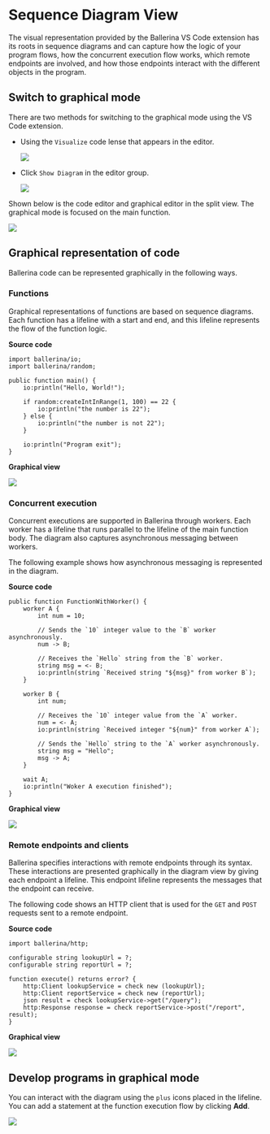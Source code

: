 # Sequence Diagram View

The visual representation provided by the Ballerina VS Code extension has its roots in sequence diagrams and can capture how the logic of your program flows, how the concurrent execution flow works, which remote endpoints are involved, and how those endpoints interact with the different objects in the program.

## Switch to graphical mode

There are two methods for switching to the graphical mode using the VS Code extension.

-   Using the `Visualize` code lense that appears in the editor.
    
    <img src="https://wso2.com/ballerina/vscode/docs/img/visual-programming/sequence-diagram-view/visualize-code-block.png" class="cInlineImage-half"/>

-   Click `Show Diagram` in the editor group.
    
    <img src="https://wso2.com/ballerina/vscode/docs/img/visual-programming/sequence-diagram-view/editor-group-button.png" class="cInlineImage-full"/>

Shown below is the code editor and graphical editor in the split view. The graphical mode is focused on the main function.

<img src="https://wso2.com/ballerina/vscode/docs/img/visual-programming/sequence-diagram-view/graphical-view.png" class="cInlineImage-full"/>

## Graphical representation of code

Ballerina code can be represented graphically in the following ways.

### Functions

Graphical representations of functions are based on sequence diagrams. Each function has a lifeline with a start and end, and this lifeline represents the flow of the function logic. 

**Source code**

```ballerina
import ballerina/io;
import ballerina/random;

public function main() {
    io:println("Hello, World!");

    if random:createIntInRange(1, 100) == 22 {
        io:println("the number is 22");
    } else {
        io:println("the number is not 22");
    }

    io:println("Program exit");
}
```

**Graphical view**
    
<img src="https://wso2.com/ballerina/vscode/docs/img/visual-programming/sequence-diagram-view/function-sequence-diagram.png" class="cInlineImage-full"/>

### Concurrent execution

Concurrent executions are supported in Ballerina through workers. Each worker has a lifeline that runs parallel to 
the lifeline of the main function body. The diagram also captures asynchronous messaging between workers.

The following example shows how asynchronous messaging is represented in the diagram.

**Source code**

```ballerina
public function FunctionWithWorker() {
    worker A {
        int num = 10;

        // Sends the `10` integer value to the `B` worker asynchronously.
        num -> B;

        // Receives the `Hello` string from the `B` worker.
        string msg = <- B;
        io:println(string `Received string "${msg}" from worker B`);
    }

    worker B {
        int num;

        // Receives the `10` integer value from the `A` worker.
        num = <- A;
        io:println(string `Received integer "${num}" from worker A`);

        // Sends the `Hello` string to the `A` worker asynchronously.
        string msg = "Hello";
        msg -> A;
    }

    wait A;
    io:println("Woker A execution finished");
}
```

**Graphical view**

<img src="https://wso2.com/ballerina/vscode/docs/img/visual-programming/sequence-diagram-view/worker_sample.png" class="cInlineImage-full"/>

### Remote endpoints and clients

Ballerina specifies interactions with remote endpoints through its syntax. These interactions are presented graphically in the diagram view by giving each endpoint a lifeline. This endpoint lifeline represents the messages that the endpoint can receive.

The following code shows an HTTP client that is used for the `GET` and `POST` requests sent to a remote endpoint.

**Source code**

```ballerina
import ballerina/http;

configurable string lookupUrl = ?;
configurable string reportUrl = ?;

function execute() returns error? {
    http:Client lookupService = check new (lookupUrl);
    http:Client reportService = check new (reportUrl);
    json result = check lookupService->get("/query");
    http:Response response = check reportService->post("/report", result);
}
```

**Graphical view**

<img src="https://wso2.com/ballerina/vscode/docs/img/visual-programming/sequence-diagram-view/client-code-representations.png" class="cInlineImage-full"/>

## Develop programs in graphical mode

You can interact with the diagram using the `plus` icons placed in the lifeline. You can add a statement at the 
function execution flow by clicking **Add**.

<img src="https://wso2.com/ballerina/vscode/docs/img/visual-programming/sequence-diagram-view/diagram-interaction.gif" class="cInlineImage-full"/>
